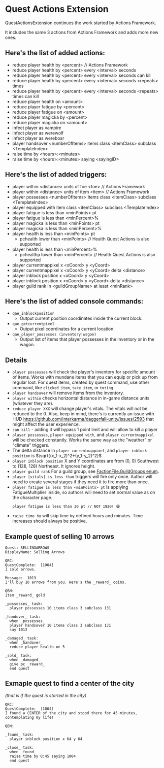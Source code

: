 # Quest Actions Extension

QuestActionsExtension continues the work started by Actions Framework.

It includes the same 3 actions from Actions Framework and adds more new ones.

## Here's the list of added actions:
* reduce player health by \<percent> // Actions Framework
* reduce player health by \<percent> every \<interval> seconds
* reduce player health by \<percent> every \<interval> seconds can kill
* reduce player health by \<percent> every \<interval> seconds \<repeats> times
* reduce player health by \<percent> every \<interval> seconds \<repeats> times can kill
* reduce player health on \<amount>
* reduce player fatigue by \<percent>
* reduce player fatigue on \<amount>
* reduce player magicka by \<percent>
* reduce player magicka on \<amount>
* infect player as vampire
* infect player as werewolf
* infect player as wereboar
* player handsover \<numberOfItems> items class \<itemClass> subclass \<TemplateIndex>
* raise time by \<hours>:\<minutes>
* raise time by \<hours>:\<minutes> saying \<sayingID>

## Here's the list of added triggers: 
* player within \<distance> units of foe \<foe> // Actions Framework
* player within \<distance> units of item \<item> // Actions Framework
* player possesses \<numberOfItems> items class \<itemClass> subclass \<TemplateIndex>
* player equipped with item class \<itemClass> subclass \<TemplateIndex>
* player fatigue is less than \<minPoints> pt
* player fatigue is less than \<minPercent>%
* player magicka is less than \<minPoints> pt
* player magicka is less than \<minPercent>%
* player health is less than \<minPoints> pt
  * pchealth lower than \<minPoints> // Health Quest Actions is also supported
* player health is less than \<minPercent>%
  * pchealthp lower than \<minPercent> // Health Quest Actions is also supported
* player currentmappixel x \<xCoord> y \<yCoord> 
* player currentmappixel x \<xCoord> y \<yCoord> delta \<distance>
* player inblock position x \<xCoord> y \<yCoord> 
* player inblock position x \<xCoord> y \<yCoord> delta \<distance>
* player guild rank in \<guildGroupName> at least \<minRank>

## Here's the list of added console commands:
* `qae_inblockposition`
  * Output current position coordinates inside the current block.
* `qae_getcurrentpixel`
  * Output pixel coordinates for a current location.
* `qae_player_possesses (inventory|wagon)`
  * Output list of items that player possesses in the inventory or in the wagon.

## Details

* `player possesses` will check the player's inventory for specific amount of items.
  Works with mundane items that you can equip or pick up from regular loot.
  For quest items, created by quest command, use other command, like `clicked item`, `take item`, or `toting` 
* `player handsover` will remove items from the inventory.
* `player within` checks horizontal distance in in-game distance units (whatever they are).
* `reduce player XXX` will change player's vitals. The vitals will not be reduced to the 0.
Also, keep in mind, there's is currently an issue with HUD https://github.com/Interkarma/daggerfall-unity/issues/2593
that might affect the user experience. 
* `can kill` - adding it will bypass 1 point limit and will allow to kill a player 
* `player possesses`, `player equipped with`, and `player currentmappixel` will be checked constantly. Works the same way as the "weather" or "climate" triggers.
* The delta distance in `player currentmappixel`, and `player inblock position` is $`\sqrt{(x_1-x_2)^2+(y_1-y_2)^2}`$
* `player inblock position` X and Y coordinates are from (0, 0) Southwest to (128, 128) Northeast. It ignores height.
* `player guild rank` For a guild group, see [FactionFile.GuildGroups enum](https://github.com/Interkarma/daggerfall-unity/blob/master/Assets/Scripts/API/FactionFile.cs#L568).
* `player [vitals] is less than` triggers will fire only once. Author will need to create several stages if they need it to fire more than once.
* `player fatigue is less than <minPoints> pt` is applying FatigueMultiplier inside, so authors will need to set normal value as on the character page.
  ```
  player fatigue is less than 30 pt // NOT 1920! 😁
  ```
* `raise time by` will skip time by defined hours and minutes. Time increases should always be positive.

## Example quest of selling 10 arrows

```
Quest: SELLINGARROWS
DisplayName: Selling Arrows

QRC:
QuestComplete:  [1004]
I sold arrows.

Message:  1013
I'll buy 10 arrows from you. Here's the _reward_ coins.

QBN:
Item _reward_ gold

_possesses_ task:
  player possesses 10 items class 3 subclass 131

_handover_ task: 
  when _possesses_
  player handsover 10 items class 3 subclass 131  
  say 1013
  
_damaged_ task:
  when _handover_
  reduce player health on 5

_sold_ task:
  when _damaged_
  give pc _reward_
  end quest
```

## Exmaple quest to find a center of the city
_(that is if the quest is started in the city)_

```
QRC:
QuestComplete:  [1004]
I found a CENTER of the city and stood there for 45 minutes, contemplating my life!

QBN:

_found_ task:
  player inblock position x 64 y 64
  
_close_ task:
  when _found_
  raise time by 0:45 saying 1004
  end quest
```
